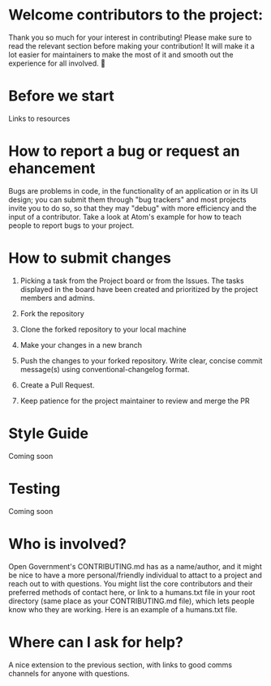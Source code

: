 
# Welcome contributors to the project: 
Thank you so much for your interest in contributing! Please make sure to read the relevant section before making your contribution! It will make it a lot easier for maintainers to make the most of it and smooth out the experience for all involved. 💚

# Before we start
Links to resources
<!--    docs: handbook / roadmap (you'll learn more about this in the roadmapping session)
   bugs: issue tracker / bug report tool
   comms: forum link, developer list, IRC/email -->

# How to report a bug or request an ehancement
Bugs are problems in code, in the functionality of an application or in its UI design; you can submit them through "bug trackers" and most projects invite you to do so, so that they may "debug" with more efficiency and the input of a contributor. Take a look at Atom's example for how to teach people to report bugs to your project.

# How to submit changes
1. Picking a task from the Project board or from the Issues. The tasks displayed in the board have been created and prioritized by the project members and admins.
2. Fork the repository
3. Clone the forked repository to your local machine
4. Make your changes in a new branch
6. Push the changes to your forked repository. Write clear, concise commit message(s) using conventional-changelog format.
7. Create a Pull Request. 

8. Keep patience for the project maintainer to review and merge the PR


# Style Guide
Coming soon

# Testing
Coming soon
<!-- How to test the project, where the tests are located in your directories. -->



<!-- # Templates
in this section of your file, you might also want to link to a bug report "template" like this one here which contributors can copy and add context to; this will keep your bugs tidy and relevant. -->

<!-- # Recognition model
Provide a pre-emptive "thank you" for contributing and list any recognition contributors might receive for participating in your project. -->

# Who is involved?
Open Government's CONTRIBUTING.md has as a name/author, and it might be nice to have a more personal/friendly individual to attact to a project and reach out to with questions. You might list the core contributors and their preferred methods of contact here, or link to a humans.txt file in your root directory (same place as your CONTRIBUTING.md file), which lets people know who they are working. Here is an example of a humans.txt file.

# Where can I ask for help? 
A nice extension to the previous section, with links to good comms channels for anyone with questions.
